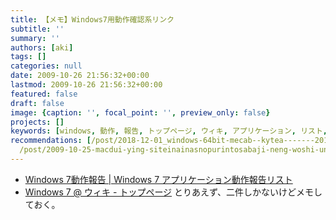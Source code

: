 ```yaml
---
title: 【メモ】Windows7用動作確認系リンク
subtitle: ''
summary: ''
authors: [aki]
tags: []
categories: null
date: 2009-10-26 21:56:32+00:00
lastmod: 2009-10-26 21:56:32+00:00
featured: false
draft: false
image: {caption: '', focal_point: '', preview_only: false}
projects: []
keywords: [windows, 動作, 報告, トップページ, ウィキ, アプリケーション, リスト, メモ, ない, ｒｙ]
recommendations: [/post/2018-12-01_windows-64bit-mecab--kytea-------2018-b283b6c7b33c/,
  /post/2009-10-25-macdui-ying-siteinainasnopurintosabaji-neng-woshi-uniha/, /post/2009-10-23-windows7gakita-ru-reta-xp-modeshi-sita/]
---
```

- [Windows 7動作報告 | Windows 7 アプリケーション動作報告リスト](http://w7.vector.jp/softrev/list.php)
- [Windows 7 @ ウィキ - トップページ](http://www15.atwiki.jp/win7/)
とりあえず、二件しかないけどメモしておく。
